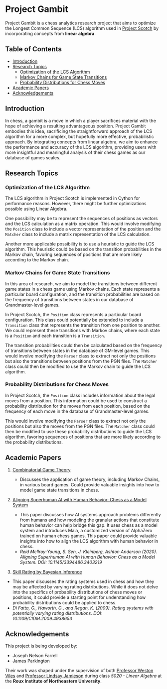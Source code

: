 <!-- omit in toc -->
# Project Gambit

Project Gambit is a chess analytics research project that aims to optimize the Longest Common Sequence (LCS) algorithm used in [Project Scotch](https://github.com/jparkington/Project-Scotch) by incorporating concepts from **linear algebra**.

<!-- omit in toc -->
## Table of Contents

- [Introduction](#introduction)
- [Research Topics](#research-topics)
  - [Optimization of the LCS Algorithm](#optimization-of-the-lcs-algorithm)
  - [Markov Chains for Game State Transitions](#markov-chains-for-game-state-transitions)
  - [Probability Distributions for Chess Moves](#probability-distributions-for-chess-moves)
- [Academic Papers](#academic-papers)
- [Acknowledgements](#acknowledgements)

## Introduction

In chess, a gambit is a move in which a player sacrifices material with the hope of achieving a resulting advantageous position. Project Gambit embodies this idea, sacrificing the straightforward approach of the LCS algorithm for a more complex, but hopefully more effective, probabilistic approach. By integrating concepts from linear algebra, we aim to enhance the performance and accuracy of the LCS algorithm, providing users with more insightful and meaningful analysis of their chess games as our database of games scales.

## Research Topics

### Optimization of the LCS Algorithm

The LCS algorithm in Project Scotch is implemented in Cython for performance reasons. However, there might be further optimizations possible using Linear Algebra. 

One possibility may be to represent the sequences of positions as vectors and the LCS calculation as a matrix operation. This would involve modifying the `Position` class to include a vector representation of the position and the `Matcher` class to include a matrix representation of the LCS calculation. 

Another more applicable possibility is to use a heuristic to guide the LCS algorithm. This heuristic could be based on the transition probabilities in the Markov chain, favoring sequences of positions that are more likely according to the Markov chain.

### Markov Chains for Game State Transitions

In this area of research, we aim to model the transitions between different game states in a chess game using Markov chains. Each state represents a particular board configuration, and the transition probabilities are based on the frequency of transitions between states in our database of Grandmaster-level games.

In Project Scotch, the `Position` class represents a particular board configuration. This class could potentially be extended to include a `Transition` class that represents the transition from one position to another. We could represent these transitions with Markov chains, where each state is a `Position` and each transition is a `Transition`. 

The transition probabilities could then be calculated based on the frequency of transitions between states in the database of GM-level games. This would involve modifying the `Parser` class to extract not only the positions but also the transitions between positions from the PGN files. The `Matcher` class could then be modified to use the Markov chain to guide the LCS algorithm.

### Probability Distributions for Chess Moves

In Project Scotch, the `Position` class includes information about the legal moves from a position. This information could be used to construct a probability distribution for the moves from each position, based on the frequency of each move in the database of Grandmaster-level games. 

This would involve modifying the `Parser` class to extract not only the positions but also the moves from the PGN files. The `Matcher` class could then be modified to use these probability distributions to guide the LCS algorithm, favoring sequences of positions that are more likely according to the probability distributions.

## Academic Papers

1. [Combinatorial Game Theory](https://www.degruyter.com/document/doi/10.1515/9783110755411/html)
   - Discusses the application of game theory, including Markov Chains, in various board games. Could provide valuable insights into how to model game state transitions in chess.

2. [Aligning Superhuman AI with Human Behavior: Chess as a Model System](https://dl.acm.org/doi/10.1145/3394486.3403219)
   - This paper discusses how AI systems approach problems differently from humans and how modeling the granular actions that constitute human behavior can help bridge this gap. It uses chess as a model system and introduces Maia, a customized version of AlphaZero trained on human chess games. This paper could provide valuable insights into how to align the LCS algorithm with human behavior in chess.
   - *Reid McIlroy-Young, S. Sen, J. Kleinberg, Ashton Anderson (2020). Aligning Superhuman AI with Human Behavior: Chess as a Model System. DOI: 10.1145/3394486.3403219*

3. [Skill Rating by Bayesian Inference](https://www.researchgate.net/publication/224453252_Skill_Rating_by_Bayesian_Inference)
  - This paper discusses the rating systems used in chess and how they may be affected by varying rating distributions. While it does not delve into the specifics of probability distributions of chess moves or positions, it could provide a starting point for understanding how probability distributions could be applied to chess.
  - *Di Fatta, G., Haworth, G., and Regan, K. (2009). Rating systems with potentially varying rating distributions. DOI: 10.1109/CIDM.2009.4938653*


## Acknowledgements

This project is being developed by:
- Joseph Nelson Farrell 
- James Parkington
  
Their work was shaped under the supervision of both [Professor Weston Viles](https://roux.northeastern.edu/people/weston-viles/) and [Professor Lindsay Jamieson](https://roux.northeastern.edu/people/lindsay-jamieson/) during class *5020 - Linear Algebra* at the **Roux Institute of Northeastern University**. 